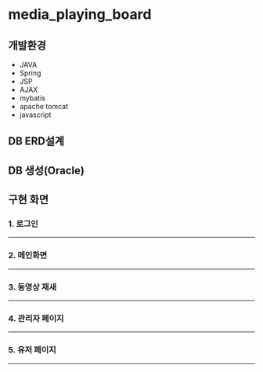 # media_playing_board



## 개발환경
- JAVA
- Spring
- JSP
- AJAX
- mybatis
- apache tomcat
- javascript

## DB ERD설계

## DB 생성(Oracle)



## 구현 화면

### 1. 로그인
***
### 2. 메인화면
***
### 3. 동영상 재새
***
### 4. 관리자 페이지
***
### 5. 유저 페이지
***

